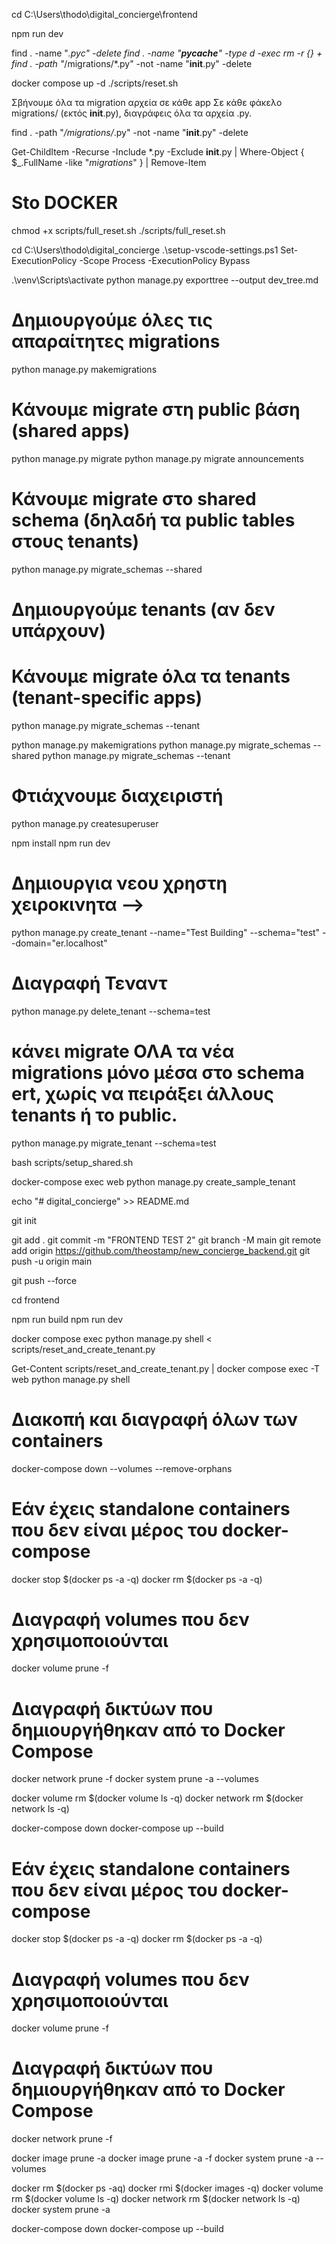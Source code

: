 cd C:\Users\thodo\digital_concierge\frontend    

npm run dev

<!-- diagrafh olvn  -->


find . -name "*.pyc" -delete
find . -name "__pycache__" -type d -exec rm -r {} +
find . -path "*/migrations/*.py" -not -name "__init__.py" -delete

docker compose up -d
./scripts/reset.sh
<!-- diagrafh olvn  -->
Σβήνουμε όλα τα migration αρχεία σε κάθε app
Σε κάθε φάκελο migrations/ (εκτός __init__.py), διαγράφεις όλα τα αρχεία .py.

find . -path "*/migrations/*.py" -not -name "__init__.py" -delete


Get-ChildItem -Recurse -Include *.py -Exclude __init__.py | Where-Object { $_.FullName -like "*migrations*" } | Remove-Item

# Sto DOCKER

chmod +x scripts/full_reset.sh
./scripts/full_reset.sh



cd C:\Users\thodo\digital_concierge
.\setup-vscode-settings.ps1
Set-ExecutionPolicy -Scope Process -ExecutionPolicy Bypass


.\venv\Scripts\activate
python manage.py exporttree --output dev_tree.md



# Δημιουργούμε όλες τις απαραίτητες migrations
python manage.py makemigrations

# Κάνουμε migrate στη public βάση (shared apps)
python manage.py migrate
python manage.py migrate announcements

# Κάνουμε migrate στο shared schema (δηλαδή τα public tables στους tenants)
python manage.py migrate_schemas --shared

# Δημιουργούμε tenants (αν δεν υπάρχουν)

# Κάνουμε migrate όλα τα tenants (tenant-specific apps)
python manage.py migrate_schemas --tenant



python manage.py makemigrations
python manage.py migrate_schemas --shared
python manage.py migrate_schemas --tenant

# Φτιάχνουμε διαχειριστή
python manage.py createsuperuser 

npm install
npm run dev 


# Δημιουργια νεου χρηστη χειροκινητα -->
python manage.py create_tenant --name="Test Building" --schema="test" --domain="er.localhost"

# Διαγραφή Τεναντ
python manage.py delete_tenant --schema=test

# κάνει migrate ΟΛΑ τα νέα migrations μόνο μέσα στο schema ert, χωρίς να πειράξει άλλους tenants ή το public.
python manage.py migrate_tenant --schema=test


bash scripts/setup_shared.sh

docker-compose exec web python manage.py create_sample_tenant

echo "# digital_concierge" >> README.md


git init

git add .
git commit -m "FRONTEND TEST 2"
git branch -M main
git remote add origin https://github.com/theostamp/new_concierge_backend.git
git push -u origin main

git push --force

cd frontend

npm run build
npm run dev



docker compose exec python manage.py shell < scripts/reset_and_create_tenant.py


Get-Content scripts/reset_and_create_tenant.py | docker compose exec -T web python manage.py shell






# Διακοπή και διαγραφή όλων των containers
docker-compose down --volumes --remove-orphans

# Εάν έχεις standalone containers που δεν είναι μέρος του docker-compose
docker stop $(docker ps -a -q)
docker rm $(docker ps -a -q)

# Διαγραφή volumes που δεν χρησιμοποιούνται
docker volume prune -f

# Διαγραφή δικτύων που δημιουργήθηκαν από το Docker Compose
docker network prune -f
docker system prune -a --volumes

docker volume rm $(docker volume ls -q)
docker network rm $(docker network ls -q)


docker-compose down
docker-compose up --build


# Εάν έχεις standalone containers που δεν είναι μέρος του docker-compose

docker stop $(docker ps -a -q)
docker rm $(docker ps -a -q)

# Διαγραφή volumes που δεν χρησιμοποιούνται

docker volume prune -f

# Διαγραφή δικτύων που δημιουργήθηκαν από το Docker Compose

docker network prune -f

docker image prune -a
docker image prune -a -f
docker system prune -a --volumes

docker rm $(docker ps -aq)
docker rmi $(docker images -q)
docker volume rm $(docker volume ls -q)
docker network rm $(docker network ls -q)
docker system prune -a

docker-compose down
docker-compose up --build
